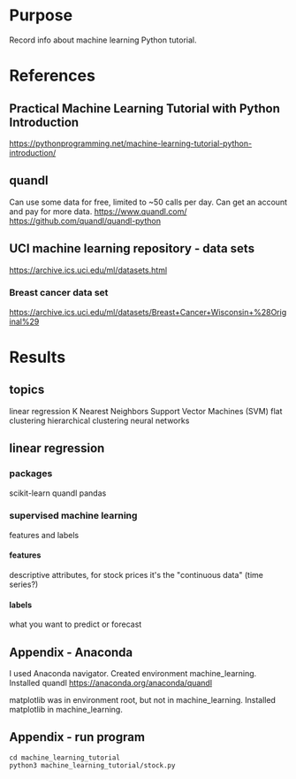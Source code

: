 # Purpose
Record info about machine learning Python tutorial.

# References

## Practical Machine Learning Tutorial with Python Introduction
https://pythonprogramming.net/machine-learning-tutorial-python-introduction/

## quandl
Can use some data for free, limited to ~50 calls per day.
Can get an account and pay for more data.
https://www.quandl.com/
https://github.com/quandl/quandl-python


## UCI machine learning repository - data sets
https://archive.ics.uci.edu/ml/datasets.html

### Breast cancer data set
https://archive.ics.uci.edu/ml/datasets/Breast+Cancer+Wisconsin+%28Original%29

# Results

## topics
linear regression
K Nearest Neighbors
Support Vector Machines (SVM)
flat clustering
hierarchical clustering
neural networks


## linear regression
### packages
scikit-learn
quandl
pandas


### supervised machine learning
features and labels
#### features
descriptive attributes, for stock prices it's the "continuous data" (time series?)
#### labels
what you want to predict or forecast

## Appendix - Anaconda
I used Anaconda navigator. Created environment machine_learning.
Installed quandl
https://anaconda.org/anaconda/quandl

matplotlib was in environment root, but not in machine_learning.
Installed matplotlib in machine_learning.

## Appendix - run program

    cd machine_learning_tutorial
    python3 machine_learning_tutorial/stock.py
